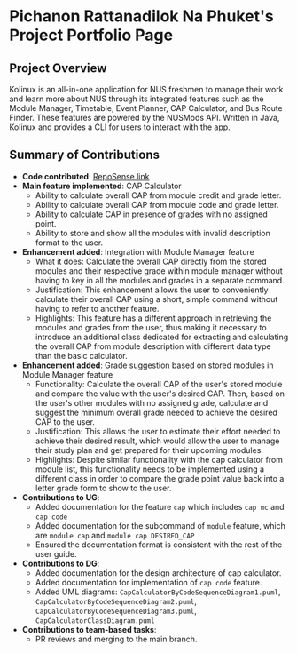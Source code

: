 # Pichanon Rattanadilok Na Phuket's Project Portfolio Page

## Project Overview

Kolinux is an all-in-one application for NUS freshmen to manage their work and learn more about NUS through its
integrated features such as the Module Manager, Timetable, Event Planner, CAP Calculator, and Bus Route Finder.
These features are powered by the NUSMods API. Written in Java, Kolinux and provides a CLI for users to interact with the app.

## Summary of Contributions

* **Code contributed**: [RepoSense link](https://nus-cs2113-ay2122s1.github.io/tp-dashboard/?search=&sort=groupTitle&sortWithin=title&since=2021-09-25&timeframe=commit&mergegroup=&groupSelect=groupByRepos&breakdown=false&tabOpen=true&tabType=authorship&tabAuthor=nonrnp&tabRepo=AY2122S1-CS2113T-W11-1%2Ftp%5Bmaster%5D&authorshipIsMergeGroup=false&authorshipFileTypes=docs~functional-code~test-code&authorshipIsBinaryFileTypeChecked=false)
* **Main feature implemented**: CAP Calculator
  * Ability to calculate overall CAP from module credit and grade letter.
  * Ability to calculate overall CAP from module code and grade letter.
  * Ability to calculate CAP in presence of grades with no assigned point.
  * Ability to store and show all the modules with invalid description format to the user.
* **Enhancement added**: Integration with Module Manager feature
  * What it does: Calculate the overall CAP directly from the stored modules and their respective grade within module manager without having to key in all the modules and grades in a separate command.
  * Justification: This enhancement allows the user to conveniently calculate their overall CAP using a short, simple command without having to refer to another feature.
  * Highlights: This feature has a different approach in retrieving the modules and grades from the user, thus making it necessary to introduce an additional class dedicated for extracting and calculating the overall CAP from module description with different data type than the basic calculator.
* **Enhancement added**: Grade suggestion based on stored modules in Module Manager feature
  * Functionality: Calculate the overall CAP of the user's stored module and compare the value with the user's desired CAP. Then, based on the user's other modules with no assigned grade, calculate and suggest the minimum overall grade needed to achieve the desired CAP to the user.
  * Justification: This allows the user to estimate their effort needed to achieve their desired result, which would allow the user to manage their study plan and get prepared for their upcoming modules.
  * Highlights: Despite similar functionality with the cap calculator from module list, this functionality needs to be implemented using a different class in order to compare the grade point value back into a letter grade form to show to the user.
* **Contributions to UG**:
  * Added documentation for the feature `cap` which includes `cap mc` and `cap code`
  * Added documentation for the subcommand of `module` feature, which are `module cap` and `module cap DESIRED_CAP`
  * Ensured the documentation format is consistent with the rest of the user guide.
* **Contributions to DG**:
  * Added documentation for the design architecture of cap calculator.
  * Added documentation for implementation of `cap code` feature.
  * Added UML diagrams: `CapCalculatorByCodeSequenceDiagram1.puml`, `CapCalculatorByCodeSequenceDiagram2.puml`, `CapCalculatorByCodeSequenceDiagram3.puml`, `CapCalculatorClassDiagram.puml`
* **Contributions to team-based tasks**:
  * PR reviews and merging to the main branch.